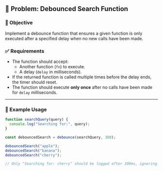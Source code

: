 ## 🚀 Problem: Debounced Search Function

### 📌 Objective  
Implement a debounce function that ensures a given function is only executed after a specified delay when no new calls have been made.

### ✅ Requirements  
- The function should accept:
  - Another function (`fn`) to execute.
  - A delay (`delay` in milliseconds).  
- If the returned function is called multiple times before the delay ends, the timer should reset.  
- The function should execute **only once** after no calls have been made for `delay` milliseconds.  

---

### 🧩 Example Usage  

```js
function searchQuery(query) {
  console.log("Searching for:", query);
}

const debouncedSearch = debounce(searchQuery, 300);

debouncedSearch("apple");  
debouncedSearch("banana");  
debouncedSearch("cherry");  

// Only "Searching for: cherry" should be logged after 300ms, ignoring previous calls
